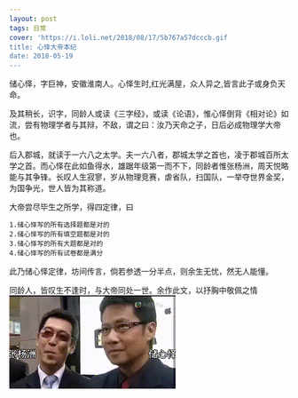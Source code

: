 ```yaml
---
layout: post
tags: 日常
cover: 'https://i.loli.net/2018/08/17/5b767a57dcccb.gif
title: 心怿大帝本纪
date: 2018-05-19
---
```


储心怿，字巨神，安徽淮南人。心怿生时,红光满屋，众人异之,皆言此子或身负天命。  

及其稍长，识字，同龄人或读《三字经》，或读《论语》，惟心怿倒背《相对论》如流，尝有物理学者与其辩，不敌，谓之曰：汝乃天命之子，日后必成物理学大帝也。  

后入郡城，就读于一六八之太学。夫一六八者，郡城太学之首也，凌于郡城百所太学之首。而心怿在此如鱼得水，雄踞年级第一而不下，同龄者惟张杨洲，周天悦略能与其争锋。长叹人生寂寥，岁从物理竞赛，虐省队，扫国队，一举夺世界金奖，为国争光，世人皆为其称道。  

大帝尝尽毕生之所学，得四定律，曰
``` txt
1.储心怿写的所有选择题都是对的
2.储心怿写的所有填空题都是对的
3.储心怿写的所有大题都是对的
4.储心怿写的所有试卷都是满分
```
此乃储心怿定律，坊间传言，倘若参透一分半点，则余生无忧，然无人能懂。  

同龄人，皆叹生不逢时，与大帝同处一世。余作此文，以抒胸中敬佩之情
![cxy](/assets/img/cxy.gif)
